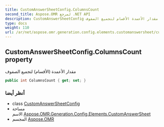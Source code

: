 ```yaml
---
title: CustomAnswerSheetConfig.ColumnsCount
second_title: Aspose.OMR لمرجع .NET API
description: CustomAnswerSheetConfig ملكية. مقدار الأعمدة الأقسام لتجميع الصفوف
type: docs
weight: 110
url: /ar/net/aspose.omr.generation.config.elements.customanswersheet/customanswersheetconfig/columnscount/
---
```

## CustomAnswerSheetConfig.ColumnsCount property

مقدار الأعمدة (الأقسام) لتجميع الصفوف

```csharp
public int ColumnsCount { get; set; }
```

### أنظر أيضا

* class [CustomAnswerSheetConfig](../)
* مساحة الاسم [Aspose.OMR.Generation.Config.Elements.CustomAnswerSheet](../../customanswersheetconfig/)
* المجسم [Aspose.OMR](../../../)


